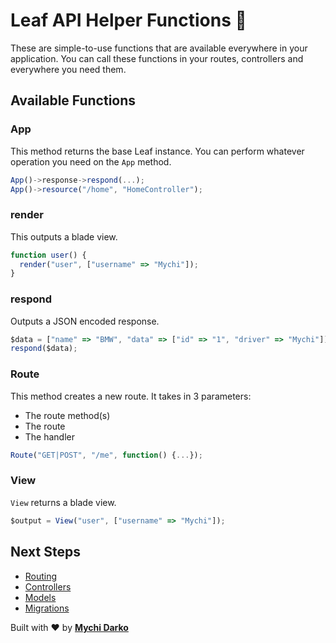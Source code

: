 # Leaf API Helper Functions 🏥

These are simple-to-use functions that are available everywhere in your application. You can call these functions in your routes, controllers and everywhere you need them.

## Available Functions

### App

This method returns the base Leaf instance. You can perform whatever operation you need on the `App` method.

```js
App()->response->respond(...);
App()->resource("/home", "HomeController");
```

### render

This outputs a blade view.

```js
function user() {
  render("user", ["username" => "Mychi"]);
}
```

### respond

Outputs a JSON encoded response.

```js
$data = ["name" => "BMW", "data" => ["id" => "1", "driver" => "Mychi"]];
respond($data);
```

### Route

This method creates a new route. It takes in 3 parameters:

- The route method(s)
- The route
- The handler

```js
Route("GET|POST", "/me", function() {...});
```

### View

`View` returns a blade view.

```js
$output = View("user", ["username" => "Mychi"]);
```

## Next Steps

- [Routing](/leaf-api/core/routing)
- [Controllers](/leaf-api/core/controllers)
- [Models](/leaf-api/core/models)
- [Migrations](/leaf-api/core/migrations)

Built with ❤ by [**Mychi Darko**](//mychi.netlify.app)
